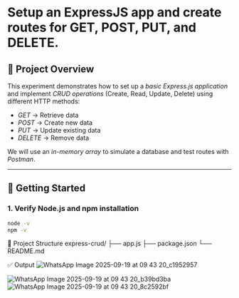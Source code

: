 # Setup an ExpressJS app and create routes for GET, POST, PUT, and DELETE.

## 📌 Project Overview

This experiment demonstrates how to set up a *basic Express.js application* and implement *CRUD operations* (Create, Read, Update, Delete) using different HTTP methods:

- *GET* → Retrieve data  
- *POST* → Create new data  
- *PUT* → Update existing data  
- *DELETE* → Remove data  

We will use an *in-memory array* to simulate a database and test routes with *Postman*.

---

## 🚀 Getting Started

### 1. Verify Node.js and npm installation

```bash
node -v
npm -v
```

📂 Project Structure
express-crud/
 ├── app.js
 ├── package.json
 └── README.md

✅ Output
![WhatsApp Image 2025-09-19 at 09 43 20_c1952957](https://github.com/user-attachments/assets/7dcf8669-0cfd-4511-a30a-252c83585dd0)

![WhatsApp Image 2025-09-19 at 09 43 20_b39bd3ba](https://github.com/user-attachments/assets/4cf75afb-aabb-4c98-b65b-1d6200e6729b)
![WhatsApp Image 2025-09-19 at 09 43 20_8c2592bf](https://github.com/user-attachments/assets/5007827a-8027-4af1-bfa9-d20039a7fc3e)

